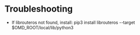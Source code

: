 # Troubleshooting
- If librouteros not found, install: pip3 install librouteros --target $OMD_ROOT/local/lib/python3
